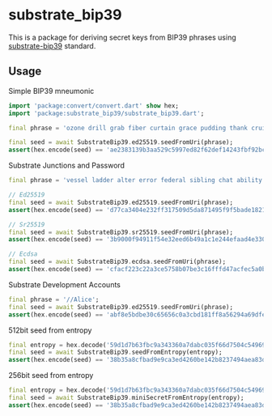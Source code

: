 <!--
---
title: Substrate BIP39
category: 6554f399f9c12600114b8cb8
---
-->

# substrate_bip39

This is a package for deriving secret keys from BIP39 phrases using [substrate-bip39](https://github.com/paritytech/substrate-bip39) standard.

## Usage

Simple BIP39 mneumonic
```dart
import 'package:convert/convert.dart' show hex;
import 'package:substrate_bip39/substrate_bip39.dart';

final phrase = 'ozone drill grab fiber curtain grace pudding thank cruise elder eight picnic';

final seed = await SubstrateBip39.ed25519.seedFromUri(phrase);
assert(hex.encode(seed) == 'ae2383139b3aa529c5997ed82f62def14243fbf92bc9ef7badf72e0ff289ea82');
```

Substrate Junctions and Password
```dart
final phrase = 'vessel ladder alter error federal sibling chat ability sun glass valve picture//0///password';

// Ed25519
final seed = await SubstrateBip39.ed25519.seedFromUri(phrase);
assert(hex.encode(seed) == 'd77ca3404e232ff317509d5da871495f9f5bade1821a84216d7070fc92c9bedb');

// Sr25519
final seed = await SubstrateBip39.sr25519.seedFromUri(phrase);
assert(hex.encode(seed) == '3b9000f94911f54e32eed6b49a1c1e244efaad4e330ab2d91a112b31286f5f72');

// Ecdsa
final seed = await SubstrateBip39.ecdsa.seedFromUri(phrase);
assert(hex.encode(seed) == 'cfacf223c22a3ce5758b07be3c16fffd47acfec5a0bb5e0d71f3c21f87e22333');
```

Substrate Development Accounts
```dart
final phrase = '//Alice';
final seed = await SubstrateBip39.ed25519.seedFromUri(phrase);
assert(hex.encode(seed) == 'abf8e5bdbe30c65656c0a3cbd181ff8a56294a69dfedd27982aace4a76909115');
```

512bit seed from entropy
```dart
final entropy = hex.decode('59d1d7b63fbc9a343360a7dabc035f66d7504c549696d2b0b1ae56862911a821');
final seed = await SubstrateBip39.seedFromEntropy(entropy);
assert(hex.encode(seed) == '38b35a8cfbad9e9ca3ed4260be142b8237494aea83dee55d24f6228d4014b5736f40f51ebb8ddab08c31da0da394a0e0f68cb0e06402497e31908e942bf79d78');
```

256bit seed from entropy
```dart
final entropy = hex.decode('59d1d7b63fbc9a343360a7dabc035f66d7504c549696d2b0b1ae56862911a821');
final seed = await SubstrateBip39.miniSecretFromEntropy(entropy);
assert(hex.encode(seed) == '38b35a8cfbad9e9ca3ed4260be142b8237494aea83dee55d24f6228d4014b573');
```
